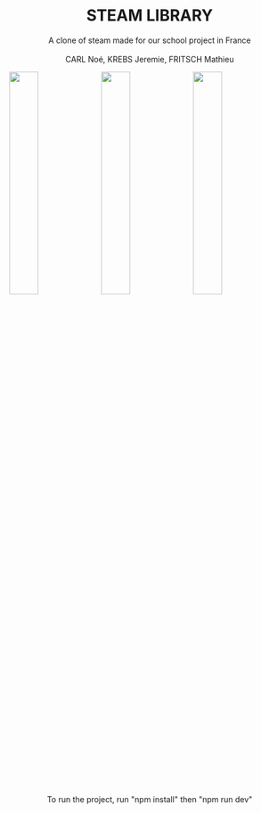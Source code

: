 <div align="center">
  <h1 align="center">STEAM LIBRARY</h1>

  <p align="center">
    A clone of steam made for our school project in France
    <br />
    <br/>
     CARL Noé, KREBS Jeremie, FRITSCH Mathieu
  </p>
</div>

<div>
    <img src="https://user-images.githubusercontent.com/78510016/230232995-5276a367-01f7-492e-a028-66f8df3d746e.png" width="32%" />
    <img src="https://user-images.githubusercontent.com/78510016/230234340-01036855-093e-4136-bce0-cdd51e1ef27f.png" width="32%" />
    <img src="https://user-images.githubusercontent.com/78510016/230233170-952cff19-56a8-4ed0-9465-9a047c21cd9c.png" width="32%" />
</div>
    <br />
    <br/>
    <p align="center">
      To run the project, run "npm install" then "npm run dev"
    </p>
